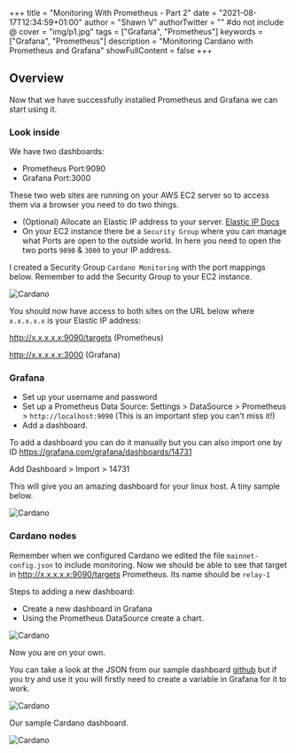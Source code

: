+++
title = "Monitoring With Prometheus - Part 2"
date = "2021-08-17T12:34:59+01:00"
author = "Shawn V"
authorTwitter = "" #do not include @
cover = "img/p1.jpg"
tags = ["Grafana", "Prometheus"]
keywords = ["Grafana", "Prometheus"]
description = "Monitoring Cardano with Prometheus and Grafana"
showFullContent = false
+++

## Overview

Now that we have successfully installed Prometheus and Grafana we can start using it.

### Look inside

We have two dashboards:

- Prometheus  Port:9090
- Grafana     Port:3000

These two web sites are running on your AWS EC2 server so to access them via a browser you need to do two things.

- (Optional) Allocate an Elastic IP address to your server. [Elastic IP Docs](https://docs.aws.amazon.com/AWSEC2/latest/UserGuide/elastic-ip-addresses-eip.html)
- On your EC2 instance there be a `Security Group` where you can manage what Ports are open to the outside world. In here you need to open the two ports `9090` & `3000` to your IP address.

I created a Security Group `Cardano Monitoring` with the port mappings below. Remember to add the Security Group to your EC2 instance.

![Cardano](/img/aws-ports.png)

You should now have access to both sites on the URL below where `x.x.x.x.x` is your Elastic IP address:

http://x.x.x.x.x:9090/targets   (Prometheus)

http://x.x.x.x.x:3000           (Grafana)

### Grafana

- Set up your username and password
- Set up a Prometheus Data Source: Settings > DataSource > Prometheus > `http://localhost:9090` (This is an important step you can't miss it!)
- Add a dashboard.

To add a dashboard you can do it manually but you can also import one by ID
https://grafana.com/grafana/dashboards/14731

Add Dashboard > Import > 14731

This will give you an amazing dashboard for your linux host. A tiny sample below.

![Cardano](/img/g1.png)

### Cardano nodes

Remember when we configured Cardano we edited the file `mainnet-config.json` to include monitoring.
Now we should be able to see that target in http://x.x.x.x.x:9090/targets Prometheus. Its name should be `relay-1`

Steps to adding a new dashboard:

- Create a new dashboard in Grafana
- Using the Prometheus DataSource create a chart.

![Cardano](/img/g2.png)

Now you are on your own.

You can take a look at the JSON from our sample dashboard [github](https://github.com/io-alt-f/grafana-dashboard/blob/main/cardano-dashboard.json) but if you try and use it you will firstly need to create a variable in Grafana for it to work.

![Cardano](/img/g3.png)

Our sample Cardano dashboard.

![Cardano](/img/g4.png)
